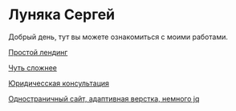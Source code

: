 

# Луняка Сергей

Добрый день, тут вы можете ознакомиться с моими работами.

[Простой лендинг](https://lunyak.github.io/Lending_simple/ "Простой лендинг")

[Чуть сложнее](https://lunyak.github.io/ActiveBox/ "Чуть сложнее")

[Юридичесская консультация](https://lunyak.github.io/lawyers/ "Чуть сложнее")

[Одностраничный сайт, адаптивная верстка, немного jq](https://lunyak.github.io/Love/ "Одностраничный сайт, адаптивная верстка, немного jq, ")

